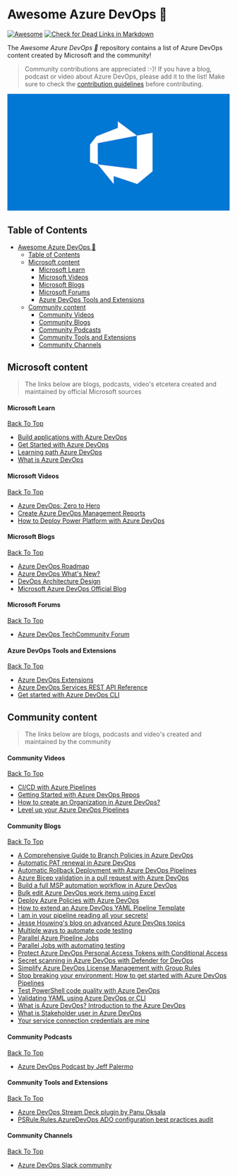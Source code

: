 # Awesome Azure DevOps 🚀
[![Awesome](https://cdn.rawgit.com/sindresorhus/awesome/d7305f38d29fed78fa85652e3a63e154dd8e8829/media/badge.svg)](https://github.com/sindresorhus/awesome) [![Check for Dead Links in Markdown](https://github.com/johnlokerse/awesome-azure-devops/actions/workflows/check-for-dead-markdown-links.yml/badge.svg)](https://github.com/johnlokerse/awesome-azure-devops/actions/workflows/check-for-dead-markdown-links.yml)

The _Awesome Azure DevOps 🚀_ repository contains a list of Azure DevOps content created by Microsoft and the community!

> Community contributions are appreciated :-)! If you have a blog, podcast or video about Azure DevOps, please add it to the list! Make sure to check the [contribution guidelines](CONTRIBUTING.md) before contributing.

<p align="center">
  <img src="images/AzureDevOpsHeader.png">
</p>

## Table of Contents

<!-- markdown-link-check-disable -->
- [Awesome Azure DevOps 🚀](#awesome-azure-devops-)
  - [Table of Contents](#table-of-contents)
  - [Microsoft content](#microsoft-content)
      - [Microsoft Learn](#microsoft-learn)
      - [Microsoft Videos](#microsoft-videos)
      - [Microsoft Blogs](#microsoft-blogs)
      - [Microsoft Forums](#microsoft-forums)
      - [Azure DevOps Tools and Extensions](#azure-devops-tools-and-extensions)
  - [Community content](#community-content)
      - [Community Videos](#community-videos)
      - [Community Blogs](#community-blogs)
      - [Community Podcasts](#community-podcasts)
      - [Community Tools and Extensions](#community-tools-and-extensions)
      - [Community Channels](#community-channels)
<!-- markdown-link-check-enable -->

## Microsoft content

> The links below are blogs, podcasts, video's etcetera created and maintained by official Microsoft sources

#### Microsoft Learn

<!-- markdown-link-check-disable -->
[Back To Top](#table-of-contents)
<!-- markdown-link-check-enable -->

- [Build applications with Azure DevOps](https://learn.microsoft.com/en-us/training/paths/build-applications-with-azure-devops/)
- [Get Started with Azure DevOps](https://learn.microsoft.com/en-us/training/paths/evolve-your-devops-practices/)
- [Learning path Azure DevOps](https://learn.microsoft.com/en-us/training/browse/?expanded=azure&products=azure-devops)
- [What is Azure DevOps](https://learn.microsoft.com/en-us/azure/devops/user-guide/what-is-azure-devops?toc=%2Fazure%2Fdevops%2Fget-started%2Ftoc.json&view=azure-devops)

#### Microsoft Videos

<!-- markdown-link-check-disable -->
[Back To Top](#Table-Of-Contents)
<!-- markdown-link-check-enable -->

- [Azure DevOps: Zero to Hero](https://www.youtube.com/watch?v=DoWhZO7nbCY)
- [Create Azure DevOps Management Reports](https://www.youtube.com/watch?v=gqUFAAByPfU)
- [How to Deploy Power Platform with Azure DevOps](https://www.youtube.com/watch?v=iHpSuw8Ap48&t=758s)

#### Microsoft Blogs

<!-- markdown-link-check-disable -->
[Back To Top](#table-of-contents)
<!-- markdown-link-check-enable -->

- [Azure DevOps Roadmap](https://learn.microsoft.com/en-us/azure/devops/release-notes/features-timeline)
- [Azure DevOps What's New?](https://learn.microsoft.com/en-us/azure/devops/release-notes/docswhatsnew/)
- [DevOps Architecture Design](https://learn.microsoft.com/en-us/azure/architecture/guide/devops/devops-start-here)
- [Microsoft Azure DevOps Official Blog](https://devblogs.microsoft.com/devops/)

#### Microsoft Forums

<!-- markdown-link-check-disable -->
[Back To Top](#table-of-contents)
<!-- markdown-link-check-enable -->

- [Azure DevOps TechCommunity Forum](https://techcommunity.microsoft.com/t5/azure-devops/bd-p/AzureDevOpsForum)

#### Azure DevOps Tools and Extensions

<!-- markdown-link-check-disable -->
[Back To Top](#table-of-contents)
<!-- markdown-link-check-enable -->

- [Azure DevOps Extensions](https://marketplace.visualstudio.com/azuredevops)
- [Azure DevOps Services REST API Reference](https://learn.microsoft.com/en-us/rest/api/azure/devops/?view=azure-devops-rest-7.1)
- [Get started with Azure DevOps CLI](https://learn.microsoft.com/en-us/azure/devops/cli/?view=azure-devops)

## Community content

> The links below are blogs, podcasts and video's created and maintained by the community

#### Community Videos

<!-- markdown-link-check-disable -->
[Back To Top](#table-of-contents)
<!-- markdown-link-check-enable -->

- [CI/CD with Azure Pipelines](https://www.youtube.com/watch?v=4BibQ69MD8c)
- [Getting Started with Azure DevOps Repos](https://www.youtube.com/watch?v=qLhVWJvox7g)
- [How to create an Organization in Azure DevOps?](https://www.youtube.com/watch?v=n3lLfdSBgPQ)
- [Level up your Azure DevOps Pipelines](https://www.youtube.com/watch?v=jVrBPQ1vUKo)

#### Community Blogs

<!-- markdown-link-check-disable -->
[Back To Top](#table-of-contents)
<!-- markdown-link-check-enable -->

- [A Comprehensive Guide to Branch Policies in Azure DevOps](https://bjornpeters.com/azure/a-comprehensive-guide-to-branch-policies-in-azure-devops)
- [Automatic PAT renewal in Azure DevOps](https://autosysops.com/blog/automatic-pat-renewal-for-azure-devops)
- [Automatic Rollback Deployment with Azure DevOps Pipelines](https://autosysops.com/blog/automatic-rollback-for-azure-deploy-with-pipeline)
- [Azure Bicep validation in a pull request with Azure DevOps](https://johnlokerse.dev/2022/04/20/azure-bicep-validation-in-a-pull-request-with-azure-devops/)
- [Build a full MSP automation workflow in Azure DevOps](https://autosysops.com/blog/building-a-full-msp-automation-workflow-in-azure-devops)
- [Bulk edit Azure DevOps work items using Excel](https://www.techielass.com/bulk-edit-azure-devops-work-items-using-excel/)
- [Deploy Azure Policies with Azure DevOps](https://autosysops.com/blog/deploy-azure-policy-with-azure-devops)
- [How to extend an Azure DevOps YAML Pipeline Template](https://towardsdev.com/how-to-extend-an-azure-devops-yaml-pipeline-template-b9d851c5e872)
- [I am in your pipeline reading all your secrets!](https://www.devjev.nl/posts/2022/i-am-in-your-pipeline-reading-all-your-secrets/)
- [Jesse Houwing's blog on advanced Azure DevOps topics](https://jessehouwing.net/tag/azure-devops/)
- [Multiple ways to automate code testing](https://autosysops.com/blog/multiple-ways-to-automate-code-testing)
- [Parallel Azure Pipeline Jobs](https://samlearnsazure.blog/2020/02/11/parallel-azure-pipelines-jobs/)
- [Parallel Jobs with automating testing](https://samlearnsazure.blog/2021/01/26/parallel-jobs-with-automating-testing/)
- [Protect Azure DevOps Personal Access Tokens with Conditional Access](https://johnlokerse.dev/2023/03/12/protect-azure-devops-personal-access-tokens-with-conditional-access/)
- [Secret scanning in Azure DevOps with Defender for DevOps](https://johnlokerse.dev/2023/05/24/secret-scanning-in-azure-devops-with-defender-for-devops/)
- [Simplify Azure DevOps License Management with Group Rules](https://johnlokerse.dev/2023/04/15/simplify-azure-devops-license-management-with-group-rules/)
- [Stop breaking your environment: How to get started with Azure DevOps Pipelines](https://faun.pub/stop-breaking-your-environment-how-to-get-started-with-azure-devops-pipelines-4c684dd914c8)
- [Test PowerShell code quality with Azure DevOps](https://autosysops.com/blog/test-powershell-code-quality-automatically)
- [Validating YAML using Azure DevOps or CLI](https://johnlokerse.dev/2022/02/07/validating-yaml-using-azure-devops-or-cli/)
- [What is Azure DevOps? Introduction to the Azure DevOps](https://spacelift.io/blog/what-is-azure-devops)
- [What is Stakeholder user in Azure DevOps](https://oksala.net/2023/01/23/what-is-stakeholder-user-in-azure-devops/)
- [Your service connection credentials are mine](https://www.devjev.nl/posts/2022/your-service-connection-credentials-are-mine/)

#### Community Podcasts

<!-- markdown-link-check-disable -->
[Back To Top](#table-of-contents)
<!-- markdown-link-check-enable -->

- [Azure DevOps Podcast by Jeff Palermo](http://azuredevopspodcast.clear-measure.com/)

#### Community Tools and Extensions

<!-- markdown-link-check-disable -->
[Back To Top](#table-of-contents)
<!-- markdown-link-check-enable -->

- [Azure DevOps Stream Deck plugin by Panu Oksala](https://apps.elgato.com/plugins/net.oksala.azuredevops)
- [PSRule.Rules.AzureDevOps ADO configuration best practices audit](https://github.com/cloudyspells/PSRule.Rules.AzureDevOps)

#### Community Channels

<!-- markdown-link-check-disable -->
[Back To Top](#table-of-contents)
<!-- markdown-link-check-enable -->

- [Azure DevOps Slack community](https://www.azuredevops.club/)
